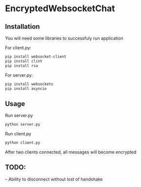 # EncryptedWebsocketChat

## Installation
You will need some libraries to successfuly run application

For client.py:
```bash
pip install websocket-client
pip install clint
pip install rsa
```
For server.py:
```bash
pip install websockets
pip install asyncio
```

## Usage

Run server.py

```bash
python server.py
```

Run client.py

```bash
python client.py
```

After two clients connected, all messages will become encrypted

## TODO:

– Ability to disconnect without lost of handshake
